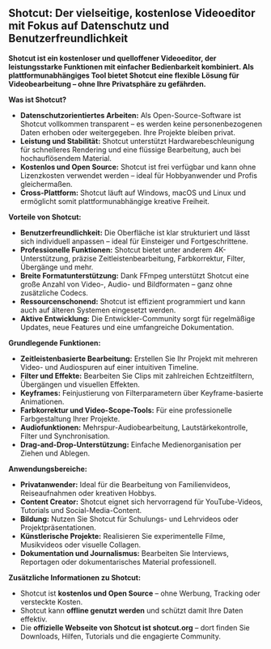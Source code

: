 ## Shotcut: Der vielseitige, kostenlose Videoeditor mit Fokus auf Datenschutz und Benutzerfreundlichkeit

**Shotcut ist ein kostenloser und quelloffener Videoeditor, der leistungsstarke Funktionen mit einfacher Bedienbarkeit kombiniert. Als plattformunabhängiges Tool bietet Shotcut eine flexible Lösung für Videobearbeitung – ohne Ihre Privatsphäre zu gefährden.**

**Was ist Shotcut?**

* **Datenschutzorientiertes Arbeiten:** Als Open-Source-Software ist Shotcut vollkommen transparent – es werden keine personenbezogenen Daten erhoben oder weitergegeben. Ihre Projekte bleiben privat.
* **Leistung und Stabilität:** Shotcut unterstützt Hardwarebeschleunigung für schnelleres Rendering und eine flüssige Bearbeitung, auch bei hochauflösendem Material.
* **Kostenlos und Open Source:** Shotcut ist frei verfügbar und kann ohne Lizenzkosten verwendet werden – ideal für Hobbyanwender und Profis gleichermaßen.
* **Cross-Plattform:** Shotcut läuft auf Windows, macOS und Linux und ermöglicht somit plattformunabhängige kreative Freiheit.

**Vorteile von Shotcut:**

* **Benutzerfreundlichkeit:** Die Oberfläche ist klar strukturiert und lässt sich individuell anpassen – ideal für Einsteiger und Fortgeschrittene.
* **Professionelle Funktionen:** Shotcut bietet unter anderem 4K-Unterstützung, präzise Zeitleistenbearbeitung, Farbkorrektur, Filter, Übergänge und mehr.
* **Breite Formatunterstützung:** Dank FFmpeg unterstützt Shotcut eine große Anzahl von Video-, Audio- und Bildformaten – ganz ohne zusätzliche Codecs.
* **Ressourcenschonend:** Shotcut ist effizient programmiert und kann auch auf älteren Systemen eingesetzt werden.
* **Aktive Entwicklung:** Die Entwickler-Community sorgt für regelmäßige Updates, neue Features und eine umfangreiche Dokumentation.

**Grundlegende Funktionen:**

* **Zeitleistenbasierte Bearbeitung:** Erstellen Sie Ihr Projekt mit mehreren Video- und Audiospuren auf einer intuitiven Timeline.
* **Filter und Effekte:** Bearbeiten Sie Clips mit zahlreichen Echtzeitfiltern, Übergängen und visuellen Effekten.
* **Keyframes:** Feinjustierung von Filterparametern über Keyframe-basierte Animationen.
* **Farbkorrektur und Video-Scope-Tools:** Für eine professionelle Farbgestaltung Ihrer Projekte.
* **Audiofunktionen:** Mehrspur-Audiobearbeitung, Lautstärkekontrolle, Filter und Synchronisation.
* **Drag-and-Drop-Unterstützung:** Einfache Medienorganisation per Ziehen und Ablegen.

**Anwendungsbereiche:**

* **Privatanwender:** Ideal für die Bearbeitung von Familienvideos, Reiseaufnahmen oder kreativen Hobbys.
* **Content Creator:** Shotcut eignet sich hervorragend für YouTube-Videos, Tutorials und Social-Media-Content.
* **Bildung:** Nutzen Sie Shotcut für Schulungs- und Lehrvideos oder Projektpräsentationen.
* **Künstlerische Projekte:** Realisieren Sie experimentelle Filme, Musikvideos oder visuelle Collagen.
* **Dokumentation und Journalismus:** Bearbeiten Sie Interviews, Reportagen oder dokumentarisches Material professionell.

**Zusätzliche Informationen zu Shotcut:**

* Shotcut ist **kostenlos und Open Source** – ohne Werbung, Tracking oder versteckte Kosten.
* Shotcut kann **offline genutzt werden** und schützt damit Ihre Daten effektiv.
* Die **offizielle Webseite von Shotcut ist shotcut.org** – dort finden Sie Downloads, Hilfen, Tutorials und die engagierte Community.
